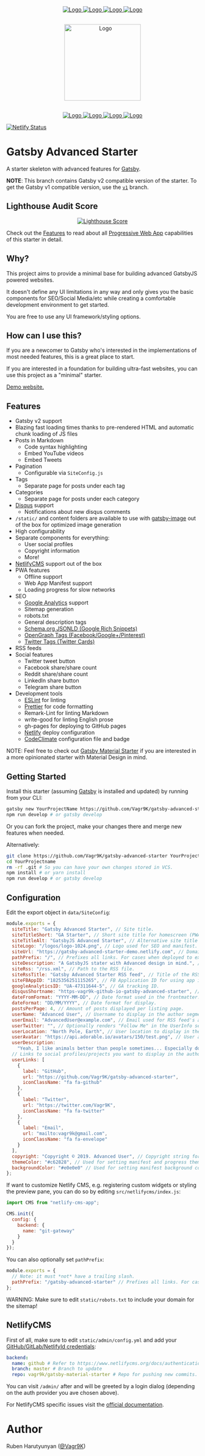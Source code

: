<div align="center" style="margin-bottom:30px">
    <a href='https://github.com/vagr9k/gatsby-advanced-starter/blob/master/LICENSE'>
    <img src="https://img.shields.io/github/license/vagr9k/gatsby-advanced-starter.svg" alt="Logo" />
    </a>
    <a href='https://github.com/vagr9k/gatsby-advanced-starter'>
    <img src="https://img.shields.io/github/tag/vagr9k/gatsby-advanced-starter.svg" alt="Logo" />
    </a>
        <a href='https://github.com/vagr9k/gatsby-advanced-starter/stargazers'>
    <img src="https://img.shields.io/github/stars/vagr9k/gatsby-advanced-starter.svg" alt="Logo" />
    </a>
        <a href="https://twitter.com/intent/tweet?text=A%20cool%20%40gatsbyjs%20starter%3A&url=https%3A%2F%2Fgithub.com%2FVagr9K%2Fgatsby-advanced-starter">
    <img src="https://img.shields.io/twitter/url/https/github.com/vagr9k/gatsby-advanced-starter.svg?style=social" alt="Logo" />
    </a>
</div>

<div align="center"  style="margin-bottom:30px">
    <img src="static/logos/logo-1024.png" alt="Logo" width='200px' height='200px'/>
</div>

<div align="center">
    <a href="https://codeclimate.com/github/Vagr9K/gatsby-advanced-starter">
      <img src="https://codeclimate.com/github/Vagr9K/gatsby-advanced-starter/badges/gpa.svg" alt="Logo" />
    </a>
    <a href='https://codeclimate.com/github/Vagr9K/gatsby-advanced-starter'>
      <img src="https://codeclimate.com/github/Vagr9K/gatsby-advanced-starter/badges/issue_count.svg" alt="Logo" />
    </a>
    <a href='https://www.codacy.com/app/Vagr9K/gatsby-advanced-starter?utm_source=github.com&utm_medium=referral&utm_content=Vagr9K/gatsby-advanced-starter&utm_campaign=Badge_Grade'>
      <img src="https://api.codacy.com/project/badge/Grade/990fb54ea8094f2aa0ed77f14e859820" alt="Logo" />
    </a>
    <a href='https://github.com/prettier/prettier'>
      <img src="https://img.shields.io/badge/code_style-prettier-ff69b4.svg?style=flat-square" alt="Logo" />
    </a>
</div>


[![Netlify Status](https://api.netlify.com/api/v1/badges/2018ae1b-a3c2-40aa-b066-2ff9e5551cfa/deploy-status)](https://app.netlify.com/sites/agitated-lovelace-fac797/deploys)


# Gatsby Advanced Starter

A starter skeleton with advanced features for [Gatsby](https://github.com/gatsbyjs/gatsby/).

**NOTE**: This branch contains Gatsby v2 compatible version of the starter. To get the Gatsby v1 compatible version, use the [`v1`](https://github.com/Vagr9K/gatsby-advanced-starter/tree/v1) branch.

## Lighthouse Audit Score

<div align="center">
    <a href="https://developers.google.com/web/tools/lighthouse/">
      <img src="docs/pwa-score.png" alt="Lighthouse Score" />
    </a>
</div>

Check out the [Features](#features) to read about all [Progressive Web App](https://developers.google.com/web/progressive-web-apps) capabilities of this starter in detail.

## Why?

This project aims to provide a minimal base for building advanced GatsbyJS powered websites.

It doesn't define any UI limitations in any way and only gives you the basic components for SEO/Social Media/etc while creating a comfortable development environment to get started.

You are free to use any UI framework/styling options.

## How can I use this?

If you are a newcomer to Gatsby who's interested in the implementations of most needed features, this is a great place to start.

If you are interested in a foundation for building ultra-fast websites, you can use this project as a "minimal" starter.

[Demo website.](https://gatsby-advanced-starter-demo.netlify.com)

## Features

- Gatsby v2 support
- Blazing fast loading times thanks to pre-rendered HTML and automatic chunk loading of JS files
- Posts in Markdown
  - Code syntax highlighting
  - Embed YouTube videos
  - Embed Tweets
- Pagination
  - Configurable via `SiteConfig.js`
- Tags
  - Separate page for posts under each tag
- Categories
  - Separate page for posts under each category
- [Disqus](https://disqus.com/) support
  - Notifications about new disqus comments
- `/static/` and content folders are available to use with [gatsby-image](https://www.gatsbyjs.org/docs/gatsby-image/) out of the box for optimized image generation
- High configurability
- Separate components for everything:
  - User social profiles
  - Copyright information
  - More!
- [NetlifyCMS](https://www.netlifycms.org) support out of the box
- PWA features
  - Offline support
  - Web App Manifest support
  - Loading progress for slow networks
- SEO
  - [Google Analytics](https://marketingplatform.google.com/about/analytics/) support
  - Sitemap generation
  - robots.txt
  - General description tags
  - [Schema.org JSONLD (Google Rich Snippets)](https://schema.org/)
  - [OpenGraph Tags (Facebook/Google+/Pinterest)](https://ogp.me/)
  - [Twitter Tags (Twitter Cards)](https://developer.twitter.com/en/docs/tweets/optimize-with-cards/overview/markup)
- RSS feeds
- Social features
  - Twitter tweet button
  - Facebook share/share count
  - Reddit share/share count
  - LinkedIn share button
  - Telegram share button
- Development tools
  - [ESLint](https://eslint.org/) for linting
  - [Prettier](https://prettier.io/) for code formatting
  - Remark-Lint for linting Markdown
  - write-good for linting English prose
  - gh-pages for deploying to GitHub pages
  - [Netlify](https://www.netlify.com/) deploy configuration
  - [CodeClimate](https://codeclimate.com/) configuration file and badge

NOTE: Feel free to check out [Gatsby Material Starter](https://github.com/Vagr9K/gatsby-material-starter) if you are interested in a more opinionated starter with Material Design in mind.

## Getting Started

Install this starter (assuming [Gatsby](https://github.com/gatsbyjs/gatsby/) is installed and updated) by running from your CLI:

```sh
gatsby new YourProjectName https://github.com/Vagr9K/gatsby-advanced-starter
npm run develop # or gatsby develop
```

Or you can fork the project, make your changes there and merge new features when needed.

Alternatively:

```sh
git clone https://github.com/Vagr9K/gatsby-advanced-starter YourProjectName # Clone the project
cd YourProjectname
rm -rf .git # So you can have your own changes stored in VCS.
npm install # or yarn install
npm run develop # or gatsby develop
```

## Configuration

Edit the export object in `data/SiteConfig`:

```js
module.exports = {
  siteTitle: "Gatsby Advanced Starter", // Site title.
  siteTitleShort: "GA Starter", // Short site title for homescreen (PWA). Preferably should be under 12 characters to prevent truncation.
  siteTitleAlt: "GatsbyJS Advanced Starter", // Alternative site title for SEO.
  siteLogo: "/logos/logo-1024.png", // Logo used for SEO and manifest.
  siteUrl: "https://gatsby-advanced-starter-demo.netlify.com", // Domain of your website without pathPrefix.
  pathPrefix: "/", // Prefixes all links. For cases when deployed to example.github.io/gatsby-advanced-starter/.
  siteDescription: "A GatsbyJS stater with Advanced design in mind.", // Website description used for RSS feeds/meta description tag.
  siteRss: "/rss.xml", // Path to the RSS file.
  siteRssTitle: "Gatsby Advanced Starter RSS feed", // Title of the RSS feed
  siteFBAppID: "1825356251115265", // FB Application ID for using app insights
  googleAnalyticsID: "UA-47311644-5", // GA tracking ID.
  disqusShortname: "https-vagr9k-github-io-gatsby-advanced-starter", // Disqus shortname.
  dateFromFormat: "YYYY-MM-DD", // Date format used in the frontmatter.
  dateFormat: "DD/MM/YYYY", // Date format for display.
  postsPerPage: 4, // Amount of posts displayed per listing page.
  userName: "Advanced User", // Username to display in the author segment.
  userEmail: "AdvancedUser@example.com", // Email used for RSS feed's author segment
  userTwitter: "", // Optionally renders "Follow Me" in the UserInfo segment.
  userLocation: "North Pole, Earth", // User location to display in the author segment.
  userAvatar: "https://api.adorable.io/avatars/150/test.png", // User avatar to display in the author segment.
  userDescription:
    "Yeah, I like animals better than people sometimes... Especially dogs. Dogs are the best. Every time you come home, they act like they haven't seen you in a year. And the good thing about dogs... is they got different dogs for different people.", // User description to display in the author segment.
  // Links to social profiles/projects you want to display in the author segment/navigation bar.
  userLinks: [
    {
      label: "GitHub",
      url: "https://github.com/Vagr9K/gatsby-advanced-starter",
      iconClassName: "fa fa-github"
    },
    {
      label: "Twitter",
      url: "https://twitter.com/Vagr9K",
      iconClassName: "fa fa-twitter"
    },
    {
      label: "Email",
      url: "mailto:vagr9k@gmail.com",
      iconClassName: "fa fa-envelope"
    }
  ],
  copyright: "Copyright © 2019. Advanced User", // Copyright string for the footer of the website and RSS feed.
  themeColor: "#c62828", // Used for setting manifest and progress theme colors.
  backgroundColor: "#e0e0e0" // Used for setting manifest background color.
};
```

If want to customize Netlify CMS, e.g. registering custom widgets or styling the preview pane, you can do so by editing `src/netlifycms/index.js`:

```js
import CMS from "netlify-cms-app";

CMS.init({
  config: {
    backend: {
      name: "git-gateway"
    }
  }
});
```

You can also optionally set `pathPrefix`:

```js
module.exports = {
  // Note: it must *not* have a trailing slash.
  pathPrefix: "/gatsby-advanced-starter" // Prefixes all links. For cases when deployed to example.github.io/gatsby-advanced-starter/.
};
```

WARNING: Make sure to edit `static/robots.txt` to include your domain for the sitemap!

## NetlifyCMS

First of all, make sure to edit `static/admin/config.yml` and add your [GitHub/GitLab/NetlifyId credentials](https://www.netlifycms.org/docs/authentication-backends/):

```yml
backend:
  name: github # Refer to https://www.netlifycms.org/docs/authentication-backends/ for auth backend list and instructions
  branch: master # Branch to update
  repo: vagr9k/gatsby-material-starter # Repo for pushing new commits. Make sure to replace with your repo!
```

You can visit `/admin/` after and will be greeted by a login dialog (depending on the auth provider you ave chosen above).

For NetlifyCMS specific issues visit the [official documentation](https://www.netlifycms.org/docs/intro/).

# Author

Ruben Harutyunyan ([@Vagr9K](https://twitter.com/Vagr9K))
